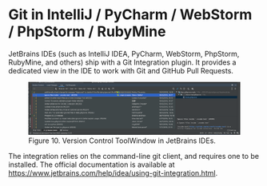

# Git in IntelliJ / PyCharm / WebStorm / PhpStorm / RubyMine

<p>JetBrains IDEs (such as IntelliJ IDEA, PyCharm, WebStorm, PhpStorm, RubyMine, and others) ship with a Git Integration plugin.
It provides a dedicated view in the IDE to work with Git and GitHub Pull Requests.</p>
<figure class="image">
<div class="content">
<img src="../images/jb.png" alt="Version Control ToolWindow in JetBrains IDEs.">
</div>
<figcaption>Figure 10. Version Control ToolWindow in JetBrains IDEs.</figcaption>
</figure>
<p>The integration relies on the command-line git client, and requires one to be installed.
The official documentation is available at <a href="https://www.jetbrains.com/help/idea/using-git-integration.html" class="link">https://www.jetbrains.com/help/idea/using-git-integration.html</a>.</p>

